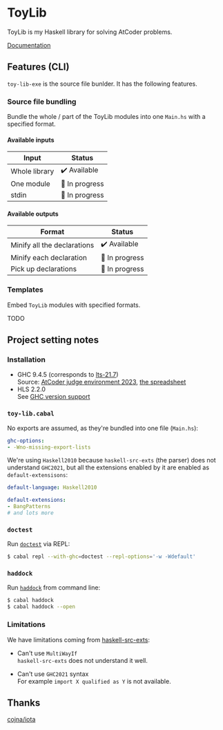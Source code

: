 # ToyLib

ToyLib is my Haskell library for solving AtCoder problems.

[Documentation](https://toyboot4e.github.io/toy-lib/)

## Features (CLI)

`toy-lib-exe` is the source file bunlder. It has the following features.

### Source file bundling

Bundle the whole / part of the ToyLib modules into one `Main.hs` with a specified format.

#### Available inputs

| Input         | Status                       |
|---------------|------------------------------|
| Whole library | :heavy_check_mark: Available |
| One module    | :construction: In progress   |
| stdin         | :construction: In progress   |

#### Available outputs

| Format                      | Status                       |
|-----------------------------|------------------------------|
| Minify all the declarations | :heavy_check_mark: Available |
| Minify each declaration     | :construction: In progress   |
| Pick up declarations        | :construction: In progress   |

### Templates

Embed `ToyLib` modules with specified formats.

TODO

## Project setting notes

### Installation

- GHC 9.4.5 (corresponds to [lts-21.7](https://www.stackage.org/lts-21.7))  
  Source: [AtCoder judge environment 2023](https://img.atcoder.jp/file/language-update/language-list.html), [the spreadsheet](https://docs.google.com/spreadsheets/d/1HXyOXt5bKwhKWXruzUvfMFHQtBxfZQ0047W7VVObnXI/edit#gid=408033513&range=F38)
- HLS 2.2.0  
  See [GHC version support](https://haskell-language-server.readthedocs.io/en/latest/support/ghc-version-support.html)

### `toy-lib.cabal`

No exports are assumed, as they're bundled into one file (`Main.hs`):

```yaml
ghc-options:
- -Wno-missing-export-lists
```

We're using `Haskell2010` because `haskell-src-exts` (the parser) does not understand `GHC2021`, but all the extensions enabled by it are enabled as `default-extensisons`:

```yaml
default-language: Haskell2010

default-extensions:
- BangPatterns
# and lots more
```

### `doctest`

Run [`doctest`] via REPL:

```sh
$ cabal repl --with-ghc=doctest --repl-options='-w -Wdefault'
```

[`doctest`]: https://github.com/sol/doctest

### `haddock`

Run [`haddock`] from command line:

```sh
$ cabal haddock
$ cabal haddock --open
```

### Limitations

We have limitations coming from [haskell-src-exts](https://github.com/haskell-suite/haskell-src-exts):

- Can't use `MultiWayIf`  
  `haskell-src-exts` does not understand it well.

- Can't use `GHC2021` syntax  
  For example `import X qualified as Y` is not available.

## Thanks

[cojna/iota](https://github.com/cojna/iota)

[`haddock`]: https://haskell-haddock.readthedocs.io/en/latest/index.html

